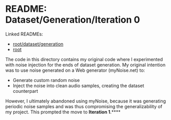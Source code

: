 # README: Dataset/Generation/Iteration 0

Linked READMEs:

- [root/dataset/generation](../../README.md)
- [root](../../../README.md)



The code in this directory contains my original code where I experimented with noise injection for the ends of dataset generation. My original intention was to use noise generated on a Web generator (myNoise.net) to:

- Generate custom random noise
- Inject the noise into clean audio samples, creating the dataset counterpart



However, I ultimately abandoned using myNoise, because it was generating periodic noise samples and was thus compromising the generalizability of my project. This prompted the move to **Iteration 1**.****